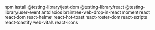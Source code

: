npm install @testing-library/jest-dom @testing-library/react @testing-library/user-event antd axios braintree-web-drop-in-react moment react react-dom react-helmet react-hot-toast react-router-dom react-scripts react-toastify web-vitals react-icons